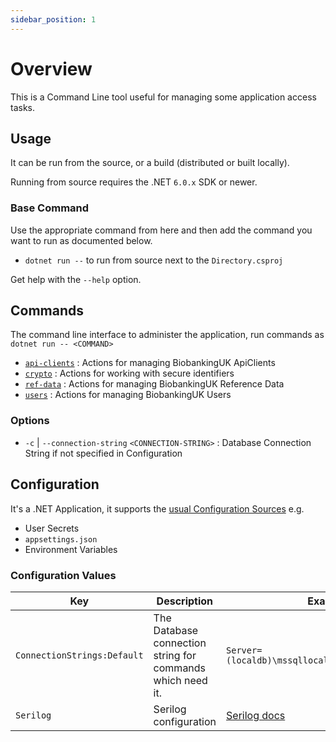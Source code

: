 ```yaml
---
sidebar_position: 1
---
```


# Overview

This is a Command Line tool useful for managing some application access tasks.

## Usage

It can be run from the source, or a build (distributed or built locally).

Running from source requires the .NET `6.0.x` SDK or newer.

### Base Command

Use the appropriate command from here and then add the command you want to run as documented below.

- `dotnet run --` to run from source next to the `Directory.csproj`

Get help with the `--help` option.

## Commands

The command line interface to administer the application, run commands as `dotnet run -- <COMMAND>`

- [`api-clients`](cli/api) : Actions for managing BiobankingUK ApiClients
- [`crypto`](cli/crypto) : Actions for working with secure identifiers
- [`ref-data`](cli/ref-data) : Actions for managing BiobankingUK Reference Data
- [`users`](cli/users) : Actions for managing BiobankingUK Users

### Options

- `-c` | `--connection-string` `<CONNECTION-STRING>` : Database Connection String if not specified in Configuration

## Configuration

It's a .NET Application, it supports the [usual Configuration Sources](https://docs.microsoft.com/en-us/aspnet/core/fundamentals/configuration/) e.g.

- User Secrets
- `appsettings.json`
- Environment Variables

### Configuration Values

| Key | Description | Example |
|-|-|-|
| `ConnectionStrings:Default` | The Database connection string for commands which need it. | `Server=(localdb)\mssqllocaldb;Database=Biobanks` |
| `Serilog` | Serilog configuration | [Serilog docs](https://github.com/serilog/serilog-settings-configuration) |
